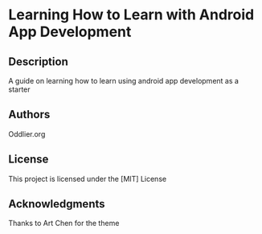 # Learning How to Learn with Android App Development

## Description

A guide on learning how to learn using android app development as a starter 

## Authors

Oddlier.org

## License

This project is licensed under the [MIT] License

## Acknowledgments

Thanks to Art Chen for the theme

